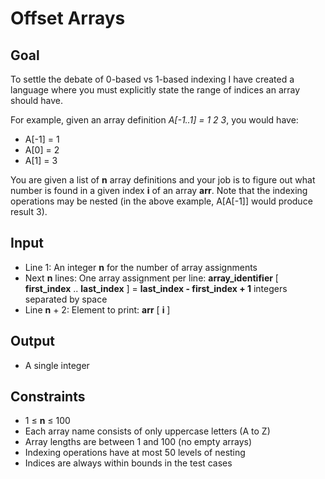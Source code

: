 # Offset Arrays

## Goal

To settle the debate of 0-based vs 1-based indexing I have created a language
where you must explicitly state the range of indices an array should have.

For example, given an array definition _A[-1..1] = 1 2 3_, you would have:

-   A[-1] = 1
-   A[0] = 2
-   A[1] = 3

You are given a list of **n** array definitions and your job is to figure out
what number is found in a given index **i** of an array **arr**. Note that the
indexing operations may be nested (in the above example, A[A[-1]] would produce
result 3).

## Input

-   Line 1: An integer **n** for the number of array assignments
-   Next **n** lines: One array assignment per line:
    **array_identifier** [ **first_index** .. **last_index** ] =
    **last_index - first_index + 1** integers separated by space
-   Line **n** + 2: Element to print: **arr** [ **i** ]

## Output

-   A single integer

## Constraints

-   1 &leq; **n** &leq; 100
-   Each array name consists of only uppercase letters (A to Z)
-   Array lengths are between 1 and 100 (no empty arrays)
-   Indexing operations have at most 50 levels of nesting
-   Indices are always within bounds in the test cases
